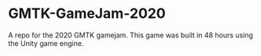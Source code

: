 # GMTK-GameJam-2020
A repo for the 2020 GMTK gamejam. This game was built in 48 hours using the Unity game engine.
